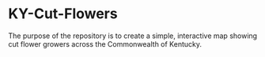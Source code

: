 # KY-Cut-Flowers

The purpose of the repository is to create a simple, interactive map showing cut flower growers across the Commonwealth of Kentucky.
